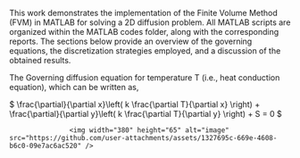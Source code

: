This work demonstrates the implementation of the Finite Volume Method (FVM) in MATLAB for solving a 2D diffusion problem. All MATLAB scripts are organized within the MATLAB codes folder, along with the corresponding reports. The sections below provide an overview of the governing equations, the discretization strategies employed, and a discussion of the obtained results.

The Governing diffusion equation for temperature T (i.e., heat conduction equation), which can be written as,

$ \frac{\partial}{\partial x}\left( k \frac{\partial T}{\partial x} \right) + \frac{\partial}{\partial y}\left( k \frac{\partial T}{\partial y} \right) + S = 0 $
  
                   <img width="380" height="65" alt="image" src="https://github.com/user-attachments/assets/1327695c-669e-4608-b6c0-09e7ac6ac520" />
